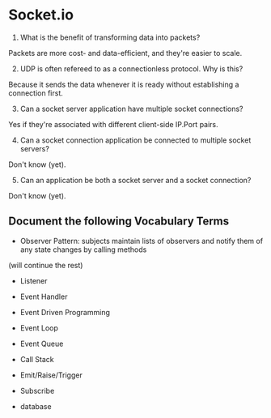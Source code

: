 # Socket.io

1. What is the benefit of transforming data into packets?

Packets are more cost- and data-efficient, and they're easier to scale.

2. UDP is often refereed to as a connectionless protocol. Why is this?

Because it sends the data whenever it is ready without establishing a connection first.

3. Can a socket server application have multiple socket connections?

Yes if they're associated with different client-side IP.Port pairs.

4. Can a socket connection application be connected to multiple socket servers?

Don't know (yet).

5. Can an application be both a socket server and a socket connection?

Don't know (yet).

## Document the following Vocabulary Terms

- Observer Pattern: subjects maintain lists of observers and notify them of any state changes by calling methods

(will continue the rest)

- Listener

- Event Handler

- Event Driven Programming

- Event Loop

- Event Queue

- Call Stack

- Emit/Raise/Trigger

- Subscribe

- database
